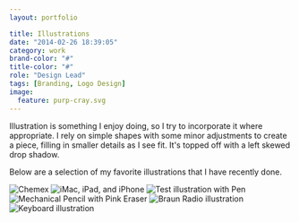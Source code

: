 ```yaml
---
layout: portfolio

title: Illustrations
date: "2014-02-26 18:39:05"
category: work
brand-color: "#"
title-color: "#"
role: "Design Lead"
tags: [Branding, Logo Design]
image:
  feature: purp-cray.svg
---
```


Illustration is something I enjoy doing, so I try to incorporate it where appropriate. I rely on simple shapes with some minor adjustments to create a piece, filling in smaller details as I see fit. It's topped off with a left skewed drop shadow.

Below are a selection of my favorite illustrations that I have recently done.

<img src="http://coletownsend.com/content/Brew.png" alt="Chemex">
<img src="http://coletownsend.com/content/illustrations-page/macfam.jpg" alt="iMac, iPad, and iPhone">
<img src="http://coletownsend.com/content/illustrations-page/test.png" alt="Test illustration with Pen">
<img src="http://coletownsend.com/content/illustrations-page/pencil.png" alt="Mechanical Pencil with Pink Eraser">
<img src="http://coletownsend.com/content/illustrations-page/braun.png" alt="Braun Radio illustration">
<img src="http://coletownsend.com/content/illustrations-page/keyboard.png" alt="Keyboard illustration">
